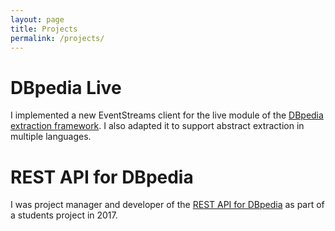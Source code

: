```yaml
---
layout: page
title: Projects
permalink: /projects/
---
```


# DBpedia Live
I implemented a new EventStreams client for the live module of the [DBpedia extraction framework](https://github.com/dies-und-lenes/extraction-framework/tree/master/live). I also adapted it to support abstract extraction in multiple languages. 
# REST API for DBpedia
I was project manager and developer of the [REST API for DBpedia](https://github.com/dbpedia/ontology-driven-api) as part of a students project in 2017. 
